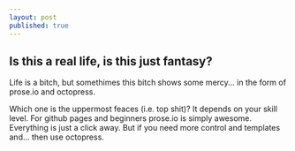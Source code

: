 ```yaml
---
layout: post
published: true
---
```


## Is this a real life, is this just fantasy?

Life is a bitch, but somethimes this bitch shows some mercy... in the form of prose.io and octopress.

Which one is the uppermost feaces (i.e. top shit)? It depends on your skill level. 
For github pages and beginners prose.io is simply awesome. Everything is just a click away. But if you need more control and templates and... then use  octopress.
